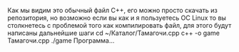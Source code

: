 Как мы видим это обычный файл С++, его можно просто скачать из репозитория, но возможно если вы как и я пользуетесь ОС Linux то вы столкнетесь с проблемой того как компилировать файл, для этого будут написаны дальнейшие шаги 
cd ~/Каталог/Тамагочи.cpp
c++ -o game Taмагочи.cpp 
./game 
Программа...
